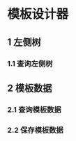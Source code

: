 # 模板设计器

<a name="7d21895c"></a>
## 1 左侧树
<a name="7d8c98de"></a>
### 1.1 查询左侧树

<a name="dd0db3ea"></a>
## 2 模板数据
<a name="1e435102"></a>
### 2.1 查询模板数据
<a name="86be24c7"></a>
### 2.2 保存模板数据
